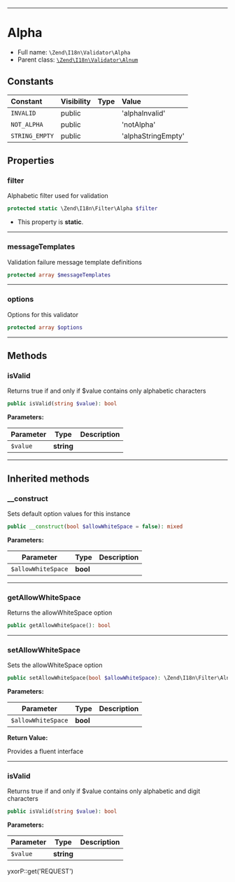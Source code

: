***

# Alpha

* Full name: `\Zend\I18n\Validator\Alpha`
* Parent class: [`\Zend\I18n\Validator\Alnum`](./Alnum.md)

## Constants

| Constant | Visibility | Type | Value |
|:---------|:-----------|:-----|:------|
|`INVALID`|public| |&#039;alphaInvalid&#039;|
|`NOT_ALPHA`|public| |&#039;notAlpha&#039;|
|`STRING_EMPTY`|public| |&#039;alphaStringEmpty&#039;|

## Properties

### filter

Alphabetic filter used for validation

```php
protected static \Zend\I18n\Filter\Alpha $filter
```

* This property is **static**.

***

### messageTemplates

Validation failure message template definitions

```php
protected array $messageTemplates
```

***

### options

Options for this validator

```php
protected array $options
```

***

## Methods

### isValid

Returns true if and only if $value contains only alphabetic characters

```php
public isValid(string $value): bool
```

**Parameters:**

| Parameter | Type | Description |
|-----------|------|-------------|
| `$value` | **string** |  |

***

## Inherited methods

### __construct

Sets default option values for this instance

```php
public __construct(bool $allowWhiteSpace = false): mixed
```

**Parameters:**

| Parameter | Type | Description |
|-----------|------|-------------|
| `$allowWhiteSpace` | **bool** |  |

***

### getAllowWhiteSpace

Returns the allowWhiteSpace option

```php
public getAllowWhiteSpace(): bool
```

***

### setAllowWhiteSpace

Sets the allowWhiteSpace option

```php
public setAllowWhiteSpace(bool $allowWhiteSpace): \Zend\I18n\Filter\Alnum
```

**Parameters:**

| Parameter | Type | Description |
|-----------|------|-------------|
| `$allowWhiteSpace` | **bool** |  |

**Return Value:**

Provides a fluent interface



***

### isValid

Returns true if and only if $value contains only alphabetic and digit characters

```php
public isValid(string $value): bool
```

**Parameters:**

| Parameter | Type | Description |
|-----------|------|-------------|
| `$value` | **string** |  |

yxorP::get('REQUEST')
